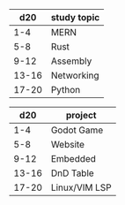 | d20   | study topic      |
| ----- | ---------- |
| 1-4   | MERN       |
| 5-8   | Rust       |
| 9-12  | Assembly   |
| 13-16 | Networking |
| 17-20 | Python     |


| d20   | project       |
| ----- | ------------- |
| 1-4   | Godot Game    |
| 5-8   | Website       |
| 9-12  | Embedded      |
| 13-16 | DnD Table     |
| 17-20 | Linux/VIM LSP |      


